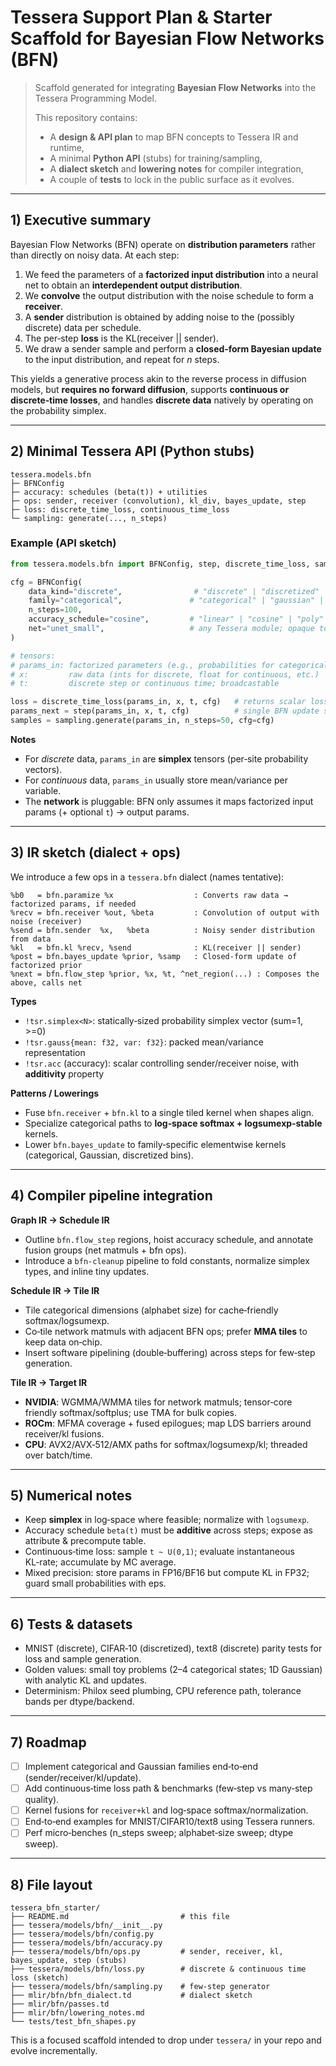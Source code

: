 # Tessera Support Plan & Starter Scaffold for Bayesian Flow Networks (BFN)

> Scaffold generated for integrating **Bayesian Flow Networks** into the Tessera Programming Model.
>
> This repository contains:
> - A **design & API plan** to map BFN concepts to Tessera IR and runtime,
> - A minimal **Python API** (stubs) for training/sampling,
> - A **dialect sketch** and **lowering notes** for compiler integration,
> - A couple of **tests** to lock in the public surface as it evolves.

---

## 1) Executive summary

Bayesian Flow Networks (BFN) operate on **distribution parameters** rather than directly on noisy data. At each step:
1. We feed the parameters of a **factorized input distribution** into a neural net to obtain an **interdependent output distribution**.
2. We **convolve** the output distribution with the noise schedule to form a **receiver**.
3. A **sender** distribution is obtained by adding noise to the (possibly discrete) data per schedule.
4. The per‑step **loss** is the KL(receiver || sender).
5. We draw a sender sample and perform a **closed‑form Bayesian update** to the input distribution, and repeat for *n* steps.

This yields a generative process akin to the reverse process in diffusion models, but **requires no forward diffusion**, supports **continuous or discrete‑time losses**, and handles **discrete data** natively by operating on the probability simplex.

---

## 2) Minimal Tessera API (Python stubs)

```
tessera.models.bfn
├─ BFNConfig
├─ accuracy: schedules (beta(t)) + utilities
├─ ops: sender, receiver (convolution), kl_div, bayes_update, step
├─ loss: discrete_time_loss, continuous_time_loss
└─ sampling: generate(..., n_steps)
```

### Example (API sketch)

```python
from tessera.models.bfn import BFNConfig, step, discrete_time_loss, sampling

cfg = BFNConfig(
    data_kind="discrete",                # "discrete" | "discretized" | "continuous"
    family="categorical",               # "categorical" | "gaussian" | "discretized_bins"
    n_steps=100,
    accuracy_schedule="cosine",         # "linear" | "cosine" | "poly" | custom lambda
    net="unet_small",                   # any Tessera module; opaque to BFN
)

# tensors:
# params_in: factorized parameters (e.g., probabilities for categorical)
# x:         raw data (ints for discrete, float for continuous, etc.)
# t:         discrete step or continuous time; broadcastable

loss = discrete_time_loss(params_in, x, t, cfg)   # returns scalar loss
params_next = step(params_in, x, t, cfg)          # single BFN update step
samples = sampling.generate(params_in, n_steps=50, cfg=cfg)
```

**Notes**
- For *discrete* data, `params_in` are **simplex** tensors (per‑site probability vectors).
- For *continuous* data, `params_in` usually store mean/variance per variable.
- The **network** is pluggable: BFN only assumes it maps factorized input params (+ optional `t`) → output params.

---

## 3) IR sketch (dialect + ops)

We introduce a few ops in a `tessera.bfn` dialect (names tentative):

```
%b0   = bfn.paramize %x                  : Converts raw data → factorized params, if needed
%recv = bfn.receiver %out, %beta         : Convolution of output with noise (receiver)
%send = bfn.sender  %x,   %beta          : Noisy sender distribution from data
%kl   = bfn.kl %recv, %send              : KL(receiver || sender)
%post = bfn.bayes_update %prior, %samp   : Closed‑form update of factorized prior
%next = bfn.flow_step %prior, %x, %t, ^net_region(...) : Composes the above, calls net
```

**Types**
- `!tsr.simplex<N>`: statically‑sized probability simplex vector (sum=1, >=0)
- `!tsr.gauss{mean: f32, var: f32}`: packed mean/variance representation
- `!tsr.acc` (accuracy): scalar controlling sender/receiver noise, with **additivity** property

**Patterns / Lowerings**
- Fuse `bfn.receiver` + `bfn.kl` to a single tiled kernel when shapes align.
- Specialize categorical paths to **log‑space softmax + logsumexp‑stable** kernels.
- Lower `bfn.bayes_update` to family‑specific elementwise kernels (categorical, Gaussian, discretized bins).

---

## 4) Compiler pipeline integration

**Graph IR → Schedule IR**
- Outline `bfn.flow_step` regions, hoist accuracy schedule, and annotate fusion groups (net matmuls + bfn ops).
- Introduce a `bfn-cleanup` pipeline to fold constants, normalize simplex types, and inline tiny updates.

**Schedule IR → Tile IR**
- Tile categorical dimensions (alphabet size) for cache‑friendly softmax/logsumexp.
- Co‑tile network matmuls with adjacent BFN ops; prefer **MMA tiles** to keep data on‑chip.
- Insert software pipelining (double‑buffering) across steps for few‑step generation.

**Tile IR → Target IR**
- **NVIDIA**: WGMMA/WMMA tiles for network matmuls; tensor‑core friendly softmax/softplus; use TMA for bulk copies.
- **ROCm**: MFMA coverage + fused epilogues; map LDS barriers around receiver/kl fusions.
- **CPU**: AVX2/AVX‑512/AMX paths for softmax/logsumexp/kl; threaded over batch/time.

---

## 5) Numerical notes

- Keep **simplex** in log‑space where feasible; normalize with `logsumexp`.
- Accuracy schedule `beta(t)` must be **additive** across steps; expose as attribute & precompute table.
- Continuous‑time loss: sample `t ~ U(0,1)`; evaluate instantaneous KL‑rate; accumulate by MC average.
- Mixed precision: store params in FP16/BF16 but compute KL in FP32; guard small probabilities with eps.

---

## 6) Tests & datasets

- MNIST (discrete), CIFAR‑10 (discretized), text8 (discrete) parity tests for loss and sample generation.
- Golden values: small toy problems (2–4 categorical states; 1D Gaussian) with analytic KL and updates.
- Determinism: Philox seed plumbing, CPU reference path, tolerance bands per dtype/backend.

---

## 7) Roadmap

- [ ] Implement categorical and Gaussian families end‑to‑end (sender/receiver/kl/update).
- [ ] Add continuous‑time loss path & benchmarks (few‑step vs many‑step quality).
- [ ] Kernel fusions for `receiver+kl` and log‑space softmax/normalization.
- [ ] End‑to‑end examples for MNIST/CIFAR10/text8 using Tessera runners.
- [ ] Perf micro‑benches (n_steps sweep; alphabet‑size sweep; dtype sweep).

---

## 8) File layout

```
tessera_bfn_starter/
├── README.md                         # this file
├── tessera/models/bfn/__init__.py
├── tessera/models/bfn/config.py
├── tessera/models/bfn/accuracy.py
├── tessera/models/bfn/ops.py         # sender, receiver, kl, bayes_update, step (stubs)
├── tessera/models/bfn/loss.py        # discrete & continuous time loss (sketch)
├── tessera/models/bfn/sampling.py    # few-step generator
├── mlir/bfn/bfn_dialect.td           # dialect sketch
├── mlir/bfn/passes.td
├── mlir/bfn/lowering_notes.md
└── tests/test_bfn_shapes.py
```

This is a focused scaffold intended to drop under `tessera/` in your repo and evolve incrementally.
